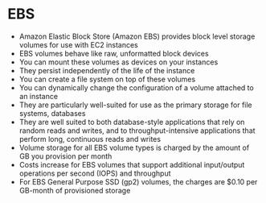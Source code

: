 
# EBS
- Amazon Elastic Block Store (Amazon EBS) provides block level storage volumes for use with EC2 instances
- EBS volumes behave like raw, unformatted block devices
- You can mount these volumes as devices on your instances
- They persist independently of the life of the instance
- You can create a file system on top of these volumes
- You can dynamically change the configuration of a volume attached to an instance
- They are particularly well-suited for use as the primary storage for file systems, databases
- They are well suited to both database-style applications that rely on random reads and writes, and to 
  throughput-intensive applications that perform long, continuous reads and writes
- Volume storage for all EBS volume types is charged by the amount of GB you provision per month
- Costs increase for EBS volumes that support additional input/output operations per second (IOPS) and throughput
- For EBS General Purpose SSD (gp2) volumes, the charges are $0.10 per GB-month of provisioned storage